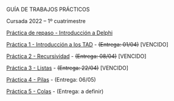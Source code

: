 GUÍA DE TRABAJOS PRÁCTICOS

Cursada 2022 – 1º cuatrimestre

[Práctica de repaso - Introducción a Delphi](practica-repaso.md)

[Práctica 1 - Introducción a los TAD](practica-1.md) - <del>(Entrega: 01/04)</del> [VENCIDO]

[Práctica 2 - Recursividad](practica-2.md) - <del>(Entrega: 08/04)</del> [VENCIDO]

[Práctica 3 - Listas](practica-3.md) - <del>(Entrega: 22/04)</del> [VENCIDO]

[Práctica 4 - Pilas](practica-4.md) - (Entrega: 06/05)

[Práctica 5 - Colas](practica-5.md) - (Entrega: a definir)

<!---

[Práctica 6 - Árboles](practica-6.md)

[Práctica 7 - Tablas de hash](practica-7.md)

[Práctica 8 - Conjuntos](practica-8.md)
-->
